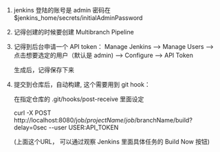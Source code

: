 
1. jenkins 登陆的账号是 admin  密码在 $jenkins_home/secrets/initialAdminPassword

2. 记得创建的时候要创建 Multibranch Pipeline

3. 记得到后台申请一个 API token：
    Manage Jenkins --> Manage Users --> 点击想要选定的用户（默认是 admin) --> Configure --> API Token

    生成后，记得保存下来


4. 提交到仓库后，自动构建, 这个需要用到 git hook：

    在指定仓库的 .git/hooks/post-receive 里面设定

    curl -X POST http://localhost:8080/job/$projectName/job/$branchName/build?delay=0sec --user USER:API_TOKEN

    (上面这个URL， 可以通过观察 Jenkins 里面具体任务的 Build Now 按钮)
